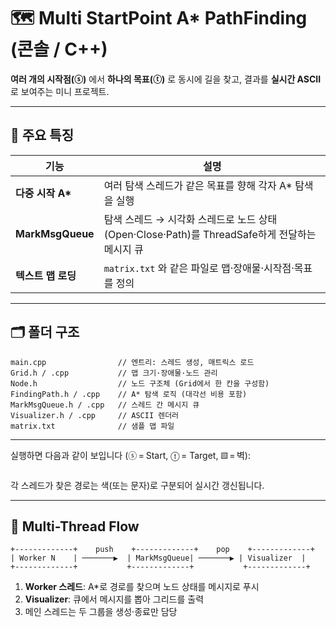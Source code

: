 # 🗺️ Multi StartPoint A* PathFinding (콘솔 / C++)
 **여러 개의 시작점(ⓢ)** 에서 **하나의 목표(ⓣ)** 로 동시에 길을 찾고, 결과를 **실시간 ASCII** 로 보여주는 미니 프로젝트.  

---

## 📌 주요 특징

| 기능 | 설명 |
|------|------|
| **다중 시작 A\*** | 여러 탐색 스레드가 같은 목표를 향해 각자 A* 탐색을 실행 |
| **MarkMsgQueue** | 탐색 스레드 → 시각화 스레드로 노드 상태(Open·Close·Path)를 ThreadSafe하게 전달하는 메시지 큐 |
| **텍스트 맵 로딩** | `matrix.txt` 와 같은 파일로 맵·장애물·시작점·목표를 정의 |

---

## 🗂️ 폴더 구조

```
main.cpp                // 엔트리: 스레드 생성, 매트릭스 로드
Grid.h / .cpp           // 맵 크기·장애물·노드 관리
Node.h                  // 노드 구조체 (Grid에서 한 칸을 구성함)
FindingPath.h / .cpp    // A* 탐색 로직 (대각선 비용 포함)
MarkMsgQueue.h / .cpp   // 스레드 간 메시지 큐
Visualizer.h / .cpp     // ASCII 렌더러
matrix.txt              // 샘플 맵 파일
```

---


실행하면 다음과 같이 보입니다 (ⓢ = Start, ⓣ = Target, ▨ = 벽):

```

```

각 스레드가 찾은 경로는 색(또는 문자)로 구분되어 실시간 갱신됩니다.

---

## 🧵 Multi-Thread Flow

```
+-------------+    push    +-------------+    pop    +-------------+
| Worker N    | ───────▶  | MarkMsgQueue| ───────▶ | Visualizer  |
+-------------+           +-------------+           +-------------+
```

1. **Worker 스레드**: A*로 경로를 찾으며 노드 상태를 메시지로 푸시  
2. **Visualizer**: 큐에서 메시지를 뽑아 그리드를 출력  
3. 메인 스레드는 두 그룹을 생성·종료만 담당
